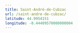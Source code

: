 ```yaml
---
title: Saint-André-de-Cubzac
url: /saint-andre-de-cubzac/
latitude: 44.9954151
longitude: -0.44409570000000004
---
```

